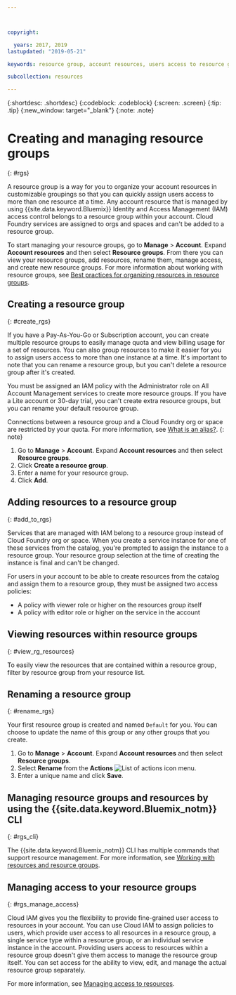 ```yaml
---



copyright:

  years: 2017, 2019
lastupdated: "2019-05-21"

keywords: resource group, account resources, users access to resource groups, create resource group

subcollection: resources

---
```


{:shortdesc: .shortdesc}
{:codeblock: .codeblock}
{:screen: .screen}
{:tip: .tip}
{:new_window: target="_blank"}
{:note: .note}

# Creating and managing resource groups
{: #rgs}

A resource group is a way for you to organize your account resources in customizable groupings so that you can quickly assign users access to more than one resource at a time. Any account resource that is managed by using {{site.data.keyword.Bluemix}} Identity and Access Management (IAM) access control belongs to a resource group within your account. Cloud Foundry services are assigned to orgs and spaces and can't be added to a resource group.

To start managing your resource groups, go to **Manage** &gt; **Account**. Expand **Account resources** and then select **Resource groups**. From there you can view your resource groups, add resources, rename them, manage access, and create new resource groups. For more information about working with resource groups, see [Best practices for organizing resources in resource groups](/docs/resources?topic=resources-bp_resourcegroups).


## Creating a resource group
{: #create_rgs}

If you have a Pay-As-You-Go or Subscription account, you can create multiple resource groups to easily manage quota and view billing usage for a set of resources. You can also group resources to make it easier for you to assign users access to more than one instance at a time. It's important to note that you can rename a resource group, but you can't delete a resource group after it's created.

You must be assigned an IAM policy with the Administrator role on All Account Management services to create more resource groups. If you have a Lite account or 30-day trial, you can't create extra resource groups, but you can rename your default resource group.

Connections between a resource group and a Cloud Foundry org or space are restricted by your quota. For more information, see [What is an alias?](/docs/resources?topic=resources-connect_app#what_is_alias).
{: note}

1. Go to **Manage** &gt; **Account**. Expand **Account resources** and then select **Resource groups**.
2. Click **Create a resource group**.
3. Enter a name for your resource group.
4. Click **Add**.

## Adding resources to a resource group
{: #add_to_rgs}

Services that are managed with IAM belong to a resource group instead of Cloud Foundry org or space. When you create a service instance for one of these services from the catalog, you're prompted to assign the instance to a resource group. Your resource group selection at the time of creating the instance is final and can't be changed.

For users in your account to be able to create resources from the catalog and assign them to a resource group, they must be assigned two access policies:

* A policy with viewer role or higher on the resources group itself
* A policy with editor role or higher on the service in the account

## Viewing resources within resource groups
{: #view_rg_resources}

To easily view the resources that are contained within a resource group, filter by resource group from your resource list.

## Renaming a resource group
{: #rename_rgs}

Your first resource group is created and named `Default` for you. You can choose to update the name of this group or any other groups that you create.

1. Go to **Manage** &gt; **Account**. Expand **Account resources** and then select **Resource groups**.
2. Select **Rename** from the **Actions** ![List of actions icon](../icons/action-menu-icon.svg) menu.
3. Enter a unique name and click **Save**.

## Managing resource groups and resources by using the {{site.data.keyword.Bluemix_notm}} CLI
{: #rgs_cli}

The {{site.data.keyword.Bluemix_notm}} CLI has multiple commands that support resource management. For more information, see [Working with resources and resource groups](/docs/cli/reference/ibmcloud?topic=cloud-cli-ibmcloud_commands_resource#ibmcloud_commands_resource).

## Managing access to your resource groups
{: #rgs_manage_access}

Cloud IAM gives you the flexibility to provide fine-grained user access to resources in your account. You can use Cloud IAM to assign policies to users, which provide user access to all resources in a resource group, a single service type within a resource group, or an individual service instance in the account. Providing users access to resources within a resource group doesn't give them access to manage the resource group itself. You can set access for the ability to view, edit, and manage the actual resource group separately.

For more information, see [Managing access to resources](/docs/iam?topic=iam-iammanidaccser).
